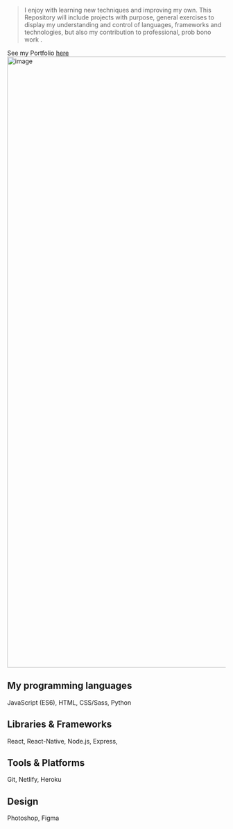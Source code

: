

> I enjoy with learning new techniques and improving my own.
This Repository will include projects with purpose, general exercises to display my understanding and control of languages, frameworks and technologies, but also my contribution to professional, prob bono work .

See my Portfolio [here](https://deomadingu.netlify.app/)
<img width="1408" alt="image" src="https://user-images.githubusercontent.com/66809588/175647040-ac8a71e1-db5e-4989-9943-84e049c595b3.png">


## My programming languages
JavaScript (ES6), HTML,
CSS/Sass, Python

## Libraries & Frameworks
React, React-Native, Node.js, Express,

## Tools & Platforms
Git, Netlify, Heroku

## Design
Photoshop, Figma

